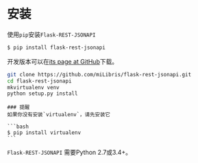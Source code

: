 # 安装

使用`pip`安装`Flask-REST-JSONAPI`

```bash
$ pip install flask-rest-jsonapi
```



开发版本可以在[its page at GitHub](https://github.com/miLibris/flask-rest-jsonapi)下载。

```bash
git clone https://github.com/miLibris/flask-rest-jsonapi.git
cd flask-rest-jsonapi
mkvirtualenv venv
python setup.py install
```

```
### 提醒
如果你没有安装`virtualenv`，请先安装它

​```bash
$ pip install virtualenv
​```
```



`Flask-REST-JSONAPI` 需要Python 2.7或3.4+。